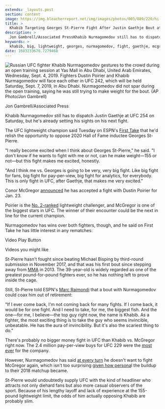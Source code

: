 ```yaml
--- 
extends: _layouts.post 
section: content 
image: https://img.bleacherreport.net/img/images/photos/003/889/220/hi-res-fbc0b4aca61b7c419b3949d516ce4e4c_crop_exact.jpg?w=1200&h=1200&q=75 
title: > 
  Khabib Targeting Georges St-Pierre Fight After Justin Gaethje Bout at UFC 254 
description: > 
  Jon Gambrell/Associated PressKhabib Nurmagomedov still has to dispatch Justin Gaethje at UFC 254 on Saturday, but he's already setting his sights on his next fight.The UFC lightweight champion said Tuesday on ESPN's First Take that he'd relish the opportunity to oppose 2020 Hall of Fame inductee Georges St-Pierre."And I think me vs. Georges is going to be very, very big fight.Like big fight for fans, big fight for pay-per-view, big fight for analytics, for everybody.There's probably no bigger money fight in UFC than Khabib vs. McGregor right now. 
keywords: > 
  khabib, big, lightweight, georges, nurmagomedov, fight, gaethje, mcgregor, think, targeting, 254, vs, bout, justin, ufc, stpierre 
date: 1603233678.7279468 
--- 
```

<div><p></p><img alt="Russian UFC fighter Khabib Nurmagomedov gestures to the crowd during an open training session at Yas Mall in Abu Dhabi, United Arab Emirates, Wednesday, Sept. 4, 2019. Fighters Dustin Poirier and Khabib Nurmagomedov will face each other in UFC 242, which will be held Saturday, Sept. 7, 2019, in Abu Dhabi. Nurmagomedov did not spar during the open training, saying he was still trying to make weight for the bout. (AP Photo/Jon Gambrell)" src="https://static-assets.bleacherreport.net/img/atoms/lazyImage/logo.png"><p class="credit">Jon Gambrell/Associated Press</p><p class="">Khabib Nurmagomedov still has to dispatch Justin Gaethje at UFC 254 on Saturday, but he's already setting his sights on his next fight.&#160;</p><p class="">The UFC lightweight champion said Tuesday on ESPN's&#160;<a href="https://www.espn.com/mma/story/_/id/30154475/khabib-nurmagomedov-only-want-georges-st-pierre-bout-justin-gaethje" target="_blank" rel="noopener noreferrer">First Take</a> that he'd relish the opportunity to oppose 2020 Hall of Fame inductee Georges St-Pierre.</p><p class="">"I really become excited when I think about Georges St-Pierre," he said. "I don't know if he wants to fight with me or not, can he make weight&#8212;155 or not&#8212;but this fight makes me excited, honestly.</p><p class="">"And I think me vs. Georges is going to be very, very big fight. Like big fight for fans, big fight for pay-per-view, big fight for analytics, for everybody. This is only fight in UFC, after Gaethje, that makes me very excited."</p><p id="br-ad-17006701" class="br-ad-lazy"></p><p class="">Conor McGregor&#160;<a href="https://twitter.com/TheNotoriousMMA/status/1316512687543783424" target="_blank" rel="noopener noreferrer">announced</a>&#160;he has accepted a fight with Dustin Poirier for Jan. 23.</p><p class="">Poirier is the&#160;<a href="https://www.ufc.com/rankings" target="_blank" rel="noopener noreferrer">No. 2-ranked</a>&#160;lightweight challenger, and McGregor is one of the biggest stars in UFC. The winner of their encounter could be the next in line for the current champion.</p><p class="">Nurmagomedov has wins over both fighters, though, and he said on&#160;First Take&#160;he has little interest in any rematches:</p><a rel="noopener noreferrer" target="_blank" class="molecule thumbnail"><img alt="" src="https://static-assets.bleacherreport.net/img/atoms/lazyImage/logo.png">Video Play Button</a><p class="atom video-indicator"><p class="text">Videos you might like </p> </p><p class="youtubeEmbed molecule"></p><p class="">St-Pierre hasn't fought since beating Michael Bisping by third-round submission in November 2017, and that was his first bout since stepping away from <a href="http://bleacherreport.com/mma">MMA</a> in 2013. The 39-year-old is widely regarded as one of the greatest pound-for-pound fighters ever, so he has nothing left to prove inside the cage.</p><p class="">Still, St-Pierre told ESPN's&#160;<a href="https://www.espn.com/mma/story/_/id/30063858/khabib-nurmagomedov-only-option-possible-ufc-return" target="_blank" rel="noopener noreferrer">Marc Raimondi</a>&#160;that a bout with&#160;Nurmagomedov could coax him out of retirement:</p><p class="">"If I ever come back, I'm not coming back for many fights.&#160;If I come back, it would be for one fight. And I need to take, for me, the biggest fish. And the one&#8212;for me, I believe&#8212;the top guy right now, the name is Khabib. As a fighter, the most exciting thing is to take the guy who seems invincible, unbeatable. He has the aura of invincibility. But it's also the scariest thing to do."</p><p class="">There's probably no bigger money fight in UFC than Khabib vs. McGregor right now.&#160;The 2.4 million pay-per-view buys for UFC 229 were the&#160;<a href="https://www.mmafighting.com/2018/10/11/17962158/ufc-229-khabib-vs-mcgregor-destroys-previous-mma-record-for-pay-per-views" target="_blank" rel="noopener noreferrer">most ever</a>&#160;for the company.</p><p class="">However,&#160;Nurmagomedov has said&#160;<a href="https://www.espn.com/mma/ufc/story/_/id/30102840/khabib-nurmagomedov-uninterested-tv-reality-series-conor-mcgregor" target="_blank" rel="noopener noreferrer">at every turn</a>&#160;he doesn't want to fight McGregor again, which isn't too surprising&#160;<a href="https://theundefeated.com/features/bigotry-fueled-the-conor-mcgregor-khabib-nurmagomedov-brawl-after-ufc-229/" target="_blank" rel="noopener noreferrer">given how persona</a>l the buildup to their 2018 matchup became.</p><p class="">St-Pierre would undoubtedly supply UFC with the kind of headliner who attracts not only diehard fans but also more casual observers of the sport.&#160;Because of his lengthy layoff and lack of experience at the 155-pound lightweight limit, the odds of him actually opposing Khabib are probably slim.</p></div>